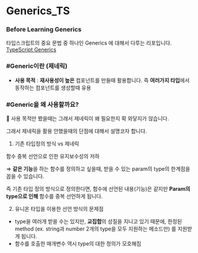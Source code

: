 # Generics_TS
### Before Learning Generics 
타입스크립트의 중요 문법 중 하나인 Generics 에 대해서 다루는 리포입니다.  [TypeScript Generics](https://reinvented-specialist-02e.notion.site/Prototype-Generic-a6d4b5ee8010465b93fb876d9550f38a) 


### #Generic이란 (제네릭)
- **사용 목적** : **재사용성이 높은** 컴포넌트를 만들때 활용합니다. 즉 **여러가지 타입**에서 동작하는 컴포넌트를 생성할때 유용

### #Generic을 왜 사용할까요?
🤔 사용 목적만 봤을때는 그래서 제네릭이 왜 필요한지 확 와닿지가 않습니다. 

그래서 제네릭을 활용 안했을때의 단점에 대해서 설명코자 합니다.

1. 기존 타입정의 방식 vs 제네릭

함수 중복 선언으로 인한 유지보수성의 저하 

⇒ **같은 기능**을 하는 함수를 정의하고 싶을때, 받을 수 있는 param의 type의 한계점을 꼽을 수 있습니다. 

즉 기존 타입 정의 방식으로 정의한다면, 함수에 선언된 내용(기능)은 같지만 **Param의 type으로 인해** 함수를 중복 선언하게 됩니다. 

2. 유니온 타입을 이용한 선언 방식의 문제점

- type을 여러개 받을 수는 있지만, **교집합**의 성질을 지니고 있기 때문에,
한정된 method (ex. string과 number 2개의 type을 모두 지원하는 메소드만) 를 지원받게 됩니다.
- 함수를 호출한 매개변수 역시 type의 대한 정의가 모호해짐
